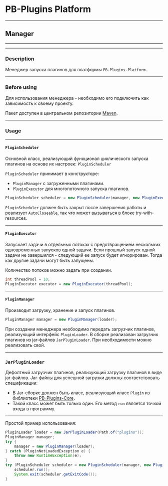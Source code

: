 # PB-Plugins Platform
___
## Manager
___
___
### Description

Менеджер запуска плагинов для платформы `PB-Plugins-Platform`.
___
### Before using

Для использования менеджера - необходимо его подключить как зависимость к своему проекту.

Пакет доступен в центральном репозитории [Maven](https://mvnrepository.com/artifact/io.github.patbattb/pb-plugins-manager).


___
### Usage

___
#### `PluginScheduler`

Основной класс, реализующий функционал циклического запуска плагинов 
на основе их настроек: `PluginScheduler`

`PluginScheduler` принимает в конструкторе:
- `PluginManager` с загруженными плагинами.
- `PluginExecutor` для многопоточного запуска плагинов.

```java
PluginScheduler scheduler = new PluginScheduler(manager, new PluginExecutor(), 1)
```

`PluginScheduler` должен быть закрыт после завершения работы и реализует `AutoCloseable`, 
так что может вызываться в блоке try-with-resources.
___
#### `PluginExecutor`

Запускает задачи в отдельных потоках с предотвращением нескольких одновременных запусков одной задачи.
Если прошлый запуск одной задачи не завершился - следующий ее запуск будет игнорирован.
Тогда как другие задачи могут быть запущены.

Количество потоков можно задать при создании.

```java
int threadPool = 10;
PluginExecutor executor = new PluginExecutor(threadPool);
```
___
#### `PluginManager` 

Производит загрузку, хранение и запуск плагинов.

```java
PluginManager manager = new PluginManager(loader);
```
При создании менеджера необходимо передать загрузчик плагинов, реализующий интерфейс `PluginLoader`.
В сборке реализован загрузчик плагинов из jar-файлов `JarPluginLoader`. При необходимости можно реализовать свой.
___
### `JarPluginLoader`

Дефолтный загрузчик плагинов, реализующий загрузку плагинов в виде jar-файлов.
Jar-файлы для успешной загрузки должны соответствовать спецификации:
- В Jar-сборке должен быть класс, реализующий класс `Plugin` из библиотеки [PB-Plugins-Core](https://github.com/PatBatTB/PB-Plugins-Core).
- Такой класс может быть только один. Его метод `run` является точкой входа в программу.
___

Простой пример использования:
```java
PluginLoader loader = new JarPluginLoader(Path.of("plugins"));
PluginManager manager;
try {
    manager = new PluginManager(loader);
} catch (PluginNotLoadedException e) {
    throw new RuntimeException(e);
}
try (PluginScheduler scheduler = new PluginScheduler(manager, new PluginExecutor(), 1)) {
    scheduler.run();
    System.exit(scheduler.getExitCode());
}
```


